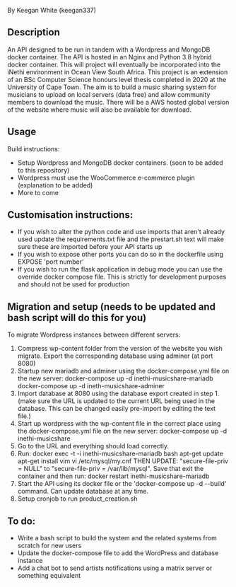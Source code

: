 By Keegan White (keegan337)

## Description
An API designed to be run in tandem with a Wordpress and MongoDB docker container. The API is hosted in an Nginx and Python 3.8 hybrid docker container. This will project will eventually be incorporated into the iNethi environment in Ocean View South Africa. This project is an extension of an BSc Computer Science honours level thesis completed in 2020 at the University of Cape Town. The aim is to build a music sharing system for musicians to upload on local servers (data free) and allow community members to download the music. There will be a AWS hosted global version of the website where music will also be available for download.

## Usage
Build instructions:
- Setup Wordpress and MongoDB docker containers. (soon to be added to this repository)
- Wordpress must use the WooCommerce e-commerce plugin (explanation to be added)
- More to come

## Customisation instructions:
- If you wish to alter the python code and use imports that aren't already used update the requirements.txt file and the prestart.sh text will make sure these are imported before your API starts up
- If you wish to expose other ports you can do so in the dockerfile using EXPOSE 'port number'
- If you wish to run the flask application in debug mode you can use the override docker compose file. This is strictly for development purposes and should not be used for production

## Migration and setup (needs to be updated and bash script will do this for you)
To migrate Wordpress instances between different servers:
1. Compress wp-content folder from the version of the website you wish migrate. Export the corresponding database using adminer (at port 8080)
2. Startup new mariadb and adminer using the docker-compose.yml file on the new server:
  docker-compose up -d inethi-musicshare-mariadb
  docker-compose up -d ineth-musicshare-adminer
3. Import database at 8080 using the database export created in step 1. (make sure the URL is updated to the current URL being used in the database. This can be changed easily pre-import by editing the text file.)
4. Start up wordpress with the wp-content file in the correct place using the docker-compose.yml file on the new server:
  docker-compose up -d inethi-musicshare
5. Go to the URL and everything should load correctly.
6. Run:
   docker exec -t -i inethi-musicshare-mariadb bash
    apt-get update
    apt-get install vim
    vi /etc/mysql/my.cnf
    THEN UPDATE: "secure-file-priv = NULL" to "secure-file-priv = /var/lib/mysql". Save that exit the container and then run:
    docker restart inethi-musicshare-mariadb
7. Start the API using its docker file or the 'docker-compose up -d --build' command. Can update database at any time.
8. Setup cronjob to run product_creation.sh

## To do:
- Write a bash script to build the system and the related systems from scratch for new users
- Update the docker-compose file to add the WordPress and database instance
- Add a chat bot to send artists notifications using a matrix server or something equivalent
